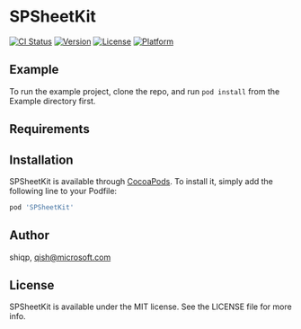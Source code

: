 # SPSheetKit

[![CI Status](https://img.shields.io/travis/shiqp/SPSheetKit.svg?style=flat)](https://travis-ci.org/shiqp/SPSheetKit)
[![Version](https://img.shields.io/cocoapods/v/SPSheetKit.svg?style=flat)](https://cocoapods.org/pods/SPSheetKit)
[![License](https://img.shields.io/cocoapods/l/SPSheetKit.svg?style=flat)](https://cocoapods.org/pods/SPSheetKit)
[![Platform](https://img.shields.io/cocoapods/p/SPSheetKit.svg?style=flat)](https://cocoapods.org/pods/SPSheetKit)

## Example

To run the example project, clone the repo, and run `pod install` from the Example directory first.

## Requirements

## Installation

SPSheetKit is available through [CocoaPods](https://cocoapods.org). To install
it, simply add the following line to your Podfile:

```ruby
pod 'SPSheetKit'
```

## Author

shiqp, qish@microsoft.com

## License

SPSheetKit is available under the MIT license. See the LICENSE file for more info.
